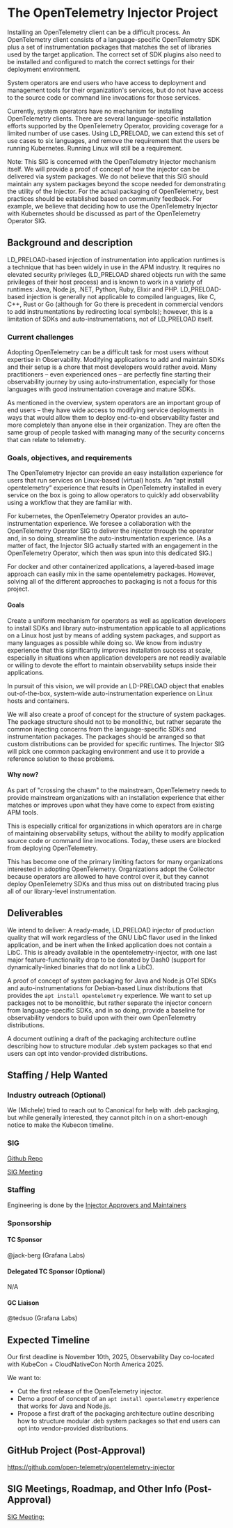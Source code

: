 # The OpenTelemetry Injector Project

Installing an OpenTelemetry client can be a difficult process. An OpenTelemetry
client consists of a language-specific OpenTelemetry SDK plus a set of
instrumentation packages that matches the set of libraries used by the target
application. The correct set of SDK plugins also need to be installed and
configured to match the correct settings for their deployment environment.

System operators are end users who have access to deployment and management tools
for their organization's services, but do not have access to the source code or
command line invocations for those services.

Currently, system operators have no mechanism for installing OpenTelemetry clients.
There are several language-specific installation efforts supported by the
OpenTelemetry Operator, providing coverage for a limited number of use cases. Using
LD_PRELOAD, we can extend this set of use cases to six languages, and remove the
requirement that the users be running Kubernetes. Running Linux will still be a
requirement.

Note: This SIG is concerned with the OpenTelemetry Injector mechanism itself. We
will provide a proof of concept of how the injector can be delivered via system
packages. We do not believe that this SIG should maintain any system packages beyond
the scope needed for demonstrating the utility of the Injector. For the actual
packaging of OpenTelemetry, best practices should be established based on community
feedback. For example, we believe that deciding how to use the OpenTelemetry
Injector with Kubernetes should be discussed as part of the OpenTelemetry Operator
SIG.

## Background and description

LD_PRELOAD-based injection of instrumentation into application runtimes is a
technique that has been widely in use in the APM industry. It requires no elevated
security privileges (LD_PRELOAD shared objects run with the same privileges of their
host process) and is known to work in a variety of runtimes: Java, Node.js, .NET,
Python, Ruby, Elixir and PHP. LD_PRELOAD-based injection is generally not applicable
to compiled languages, like C, C++, Rust or Go (although for Go there is precedent
in commercial vendors to add instrumentations by redirecting local symbols);
however, this is a limitation of SDKs and auto-instrumentations, not of LD_PRELOAD
itself.

### Current challenges

Adopting OpenTelemetry can be a difficult task for most users without expertise in
Observability. Modifying applications to add and maintain SDKs and their setup is a
chore that most developers would rather avoid. Many practitioners – even experienced
ones – are perfectly fine starting their observability journey by using
auto-instrumentation, especially for those languages with good instrumentation
coverage and mature SDKs.

As mentioned in the overview, system operators are an important group of end users –
they have wide access to modifying service deployments in ways that would allow them
to deploy end-to-end observability faster and more completely than anyone else in
their organization. They are often the same group of people tasked with managing
many of the security concerns that can relate to telemetry.

### Goals, objectives, and requirements

The OpenTelemetry Injector can provide an easy installation experience for users
that run services on Linux-based (virtual) hosts. An “apt install opentelemetry“
experience that results in OpenTelemetry installed in every service on the box is
going to allow operators to quickly add observability using a workflow that they are
familiar with.

For kubernetes, the OpenTelemetry Operator provides an auto-instrumentation
experience. We foresee a collaboration with the OpenTelemetry Operator SIG to
deliver the injector through the operator and, in so doing, streamline the
auto-instrumentation experience. (As a matter of fact, the Injector SIG actually
started with an engagement in the OpenTelemetry Operator, which then was spun into
this dedicated SIG.)

For docker and other containerized applications, a layered-based image approach can
easily mix in the same opentelemetry packages. However, solving all of the different
approaches to packaging is not a focus for this project.

#### Goals

Create a uniform mechanism for operators as well as application developers to
install SDKs and library auto-instrumentation applicable to all applications on a
Linux host just by means of adding system packages, and support as many languages as
possible while doing so. We know from industry experience that this significantly
improves installation success at scale, especially in situations when application
developers are not readily available or willing to devote the effort to maintain
observability setups inside their applications.

In pursuit of this vision, we will provide an LD-PRELOAD object that enables
out-of-the-box, system-wide auto-instrumentation experience on Linux hosts and
containers.

We will also create a proof of concept for the structure of system packages. The
package structure should not to be monolithic, but rather separate the common
injecting concerns from the language-specific SDKs and instrumentation packages. The
packages should be arranged so that custom distributions can be provided for
specific runtimes. The Injector SIG will pick one common packaging environment and
use it to provide a reference solution to these problems.

#### Why now?

As part of "crossing the chasm" to the mainstream, OpenTelemetry needs to provide
mainstream organizations with an installation experience that either matches or
improves upon what they have come to expect from existing APM tools.

This is especially critical for organizations in which operators are in charge of
maintaining observability setups, without the ability to modify application source
code or command line invocations. Today, these users are blocked from deploying
OpenTelemetry.

This has become one of the primary limiting factors for many organizations
interested in adopting OpenTelemetry. Organizations adopt the Collector because
operators are allowed to have control over it, but they cannot deploy OpenTelemetry
SDKs and thus miss out on distributed tracing plus all of our library-level
instrumentation.

## Deliverables

We intend to deliver:
A ready-made, LD_PRELOAD injector of production quality that will work regardless of
the GNU LibC flavor used in the linked application, and be inert when the linked
application does not contain a LibC. This is already available in the
opentelemetry-injector, with one last major feature-functionality drop to be donated
by Dash0 (support for dynamically-linked binaries that do not link a LibC).

A proof of concept of system packaging for Java and Node.js OTel SDKs and
auto-instrumentations for Debian-based Linux distributions that provides the `apt
install opentelemetry` experience. We want to set up packages not to be monolithic,
but rather separate the injector concern from language-specific SDKs, and in so
doing, provide a baseline for observability vendors to build upon with their own
OpenTelemetry distributions.

A document outlining a draft of the packaging architecture outline describing how to
structure modular .deb system packages so that end users can opt into
vendor-provided distributions.

## Staffing / Help Wanted

### Industry outreach (Optional)

We (Michele) tried to reach out to Canonical for help with .deb packaging, but while
generally interested, they cannot pitch in on a short-enough notice to make the
Kubecon timeline.

### SIG

[Github Repo](https://github.com/open-telemetry/opentelemetry-injector)

[SIG Meeting](https://github.com/open-telemetry/community?tab=readme-ov-file#sig-injector)

### Staffing

Engineering is done by the [Injector Approvers and Maintainers](https://github.com/orgs/open-telemetry/teams/injector-approvers)

### Sponsorship

#### TC Sponsor

@jack-berg (Grafana Labs)

#### Delegated TC Sponsor (Optional)

N/A

#### GC Liaison

@tedsuo (Grafana Labs)

## Expected Timeline

Our first deadline is November 10th, 2025, Observability Day co-located with
KubeCon + CloudNativeCon North America 2025.

We want to:

* Cut the first release of the OpenTelemetry injector.
* Demo a proof of concept of an `apt install opentelemetry` experience that works
  for Java and Node.js.
* Propose a first draft of the packaging architecture outline describing how to
  structure modular .deb system packages so that end users can opt into
  vendor-provided distributions.

## GitHub Project (Post-Approval)

<https://github.com/open-telemetry/opentelemetry-injector>

## SIG Meetings, Roadmap, and Other Info (Post-Approval)

[SIG Meeting:](https://github.com/open-telemetry/community?tab=readme-ov-file#sig-injector)
